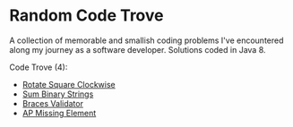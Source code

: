 # Random Code Trove

A collection of memorable and smallish coding problems I've encountered along my journey as a software developer. Solutions coded in Java 8.

Code Trove (4):
* [Rotate Square Clockwise](src/main/java/array/rotatesqr)
* [Sum Binary Strings](src/main/java/string/sumbin)
* [Braces Validator](src/main/java/string/braces)
* [AP Missing Element](src/main/java/array/apmiss)

<!--
// update count when ready
* [Linked List Reversal](src/main/java/list/reverse)

-->